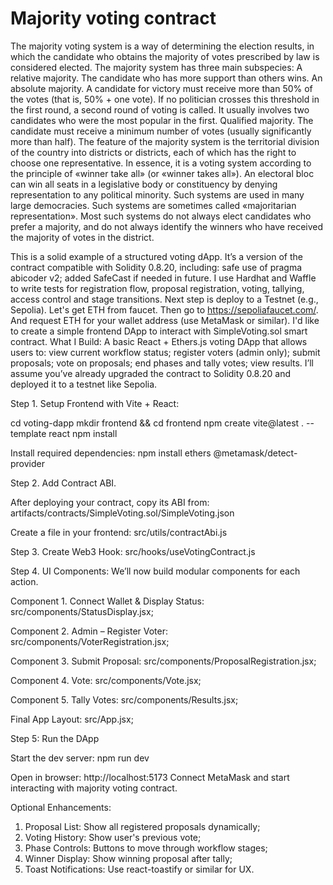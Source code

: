 # Majority voting contract

The majority voting system is a way of determining the election results, in which the candidate who obtains the majority of votes prescribed by law is considered elected. 
The majority system has three main subspecies:
A relative majority. The candidate who has more support than others wins. 
An absolute majority. A candidate for victory must receive more than 50% of the votes (that is, 50% + one vote). If no politician crosses this threshold in the first round, a second round of voting is called. It usually involves two candidates who were the most popular in the first.
Qualified majority. The candidate must receive a minimum number of votes (usually significantly more than half).
The feature of the majority system is the territorial division of the country into districts or districts, each of which has the right to choose one representative.
In essence, it is a voting system according to the principle of «winner take all» (or «winner takes all»). An electoral bloc can win all seats in a legislative body or constituency by denying representation to any political minority. Such systems are used in many large democracies. Such systems are sometimes called «majoritarian representation». Most such systems do not always elect candidates who prefer a majority, and do not always identify the winners who have received the majority of votes in the district.

This is a solid example of a structured voting dApp. It’s a version of the contract compatible with Solidity 0.8.20, including: safe use of pragma abicoder v2; added SafeCast if needed in future.
I use Hardhat and Waffle to write tests for registration flow, proposal registration, voting, tallying, access control and stage transitions.
Next step is deploy to a Testnet (e.g., Sepolia). Let's get ETH from faucet. Then go to https://sepoliafaucet.com/. And request ETH for your wallet address (use MetaMask or similar).
I'd like to create a simple frontend DApp to interact with  SimpleVoting.sol smart contract. What I Build: A basic React + Ethers.js voting DApp that allows users to: view current workflow status; register voters (admin only); submit proposals; vote on proposals; end phases and tally votes; view results. I’ll assume you’ve already upgraded the contract to Solidity 0.8.20 and deployed it to a testnet like Sepolia.

Step 1. Setup Frontend with Vite + React:

cd voting-dapp
mkdir frontend && cd frontend
npm create vite@latest . --template react
npm install

Install required dependencies:
npm install ethers @metamask/detect-provider

Step 2. Add Contract ABI. 

After deploying your contract, copy its ABI from: 
artifacts/contracts/SimpleVoting.sol/SimpleVoting.json

Create a file in your frontend: 
src/utils/contractAbi.js

Step 3. Create Web3 Hook: 
src/hooks/useVotingContract.js

Step 4. UI Components:
We’ll now build modular components for each action.

Component 1. Connect Wallet & Display Status: src/components/StatusDisplay.jsx;

Component 2. Admin – Register Voter: src/components/VoterRegistration.jsx;

Component 3. Submit Proposal: src/components/ProposalRegistration.jsx;

Component 4. Vote: src/components/Vote.jsx;

Component 5. Tally Votes: src/components/Results.jsx;

Final App Layout: src/App.jsx;

Step 5: Run the DApp

Start the dev server: 
npm run dev

Open in browser: http://localhost:5173
Connect MetaMask and start interacting with majority voting contract.

Optional Enhancements:
1. Proposal List:	Show all registered proposals dynamically;
2. Voting History:	Show user's previous vote;
3. Phase Controls:	Buttons to move through workflow stages;
4. Winner Display:	Show winning proposal after tally;
5. Toast Notifications:	Use react-toastify or similar for UX.




